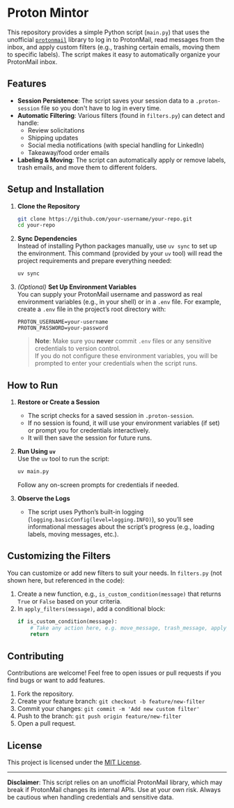 # Proton Mintor

This repository provides a simple Python script (`main.py`) that uses the unofficial [`protonmail`](https://pypi.org/project/protonmail/) library to log in to ProtonMail, read messages from the inbox, and apply custom filters (e.g., trashing certain emails, moving them to specific labels). The script makes it easy to automatically organize your ProtonMail inbox.

## Features

- **Session Persistence**: The script saves your session data to a `.proton-session` file so you don't have to log in every time.
- **Automatic Filtering**: Various filters (found in `filters.py`) can detect and handle:
  - Review solicitations
  - Shipping updates
  - Social media notifications (with special handling for LinkedIn)
  - Takeaway/food order emails
- **Labeling & Moving**: The script can automatically apply or remove labels, trash emails, and move them to different folders.

## Setup and Installation

1. **Clone the Repository**  
   ```bash
   git clone https://github.com/your-username/your-repo.git
   cd your-repo
   ```

2. **Sync Dependencies**  
   Instead of installing Python packages manually, use `uv sync` to set up the environment. This command (provided by your `uv` tool) will read the project requirements and prepare everything needed:
   ```bash
   uv sync
   ```

3. *(Optional)* **Set Up Environment Variables**  
   You can supply your ProtonMail username and password as real environment variables (e.g., in your shell) or in a `.env` file. For example, create a `.env` file in the project’s root directory with:
   ```env
   PROTON_USERNAME=your-username
   PROTON_PASSWORD=your-password
   ```
   > **Note**: Make sure you **never** commit `.env` files or any sensitive credentials to version control.  
   If you do not configure these environment variables, you will be prompted to enter your credentials when the script runs.

## How to Run

1. **Restore or Create a Session**  
   - The script checks for a saved session in `.proton-session`.  
   - If no session is found, it will use your environment variables (if set) or prompt you for credentials interactively.  
   - It will then save the session for future runs.

2. **Run Using `uv`**  
   Use the `uv` tool to run the script:
   ```bash
   uv main.py
   ```
   Follow any on-screen prompts for credentials if needed.

3. **Observe the Logs**  
   - The script uses Python’s built-in logging (`logging.basicConfig(level=logging.INFO)`), so you’ll see informational messages about the script’s progress (e.g., loading labels, moving messages, etc.).

## Customizing the Filters

You can customize or add new filters to suit your needs. In `filters.py` (not shown here, but referenced in the code):

1. Create a new function, e.g., `is_custom_condition(message)` that returns `True` or `False` based on your criteria.
2. In `apply_filters(message)`, add a conditional block:
   ```python
   if is_custom_condition(message):
       # Take any action here, e.g. move_message, trash_message, apply_label, etc.
       return
   ```

## Contributing

Contributions are welcome! Feel free to open issues or pull requests if you find bugs or want to add features.

1. Fork the repository.
2. Create your feature branch: `git checkout -b feature/new-filter`
3. Commit your changes: `git commit -m 'Add new custom filter'`
4. Push to the branch: `git push origin feature/new-filter`
5. Open a pull request.

## License

This project is licensed under the [MIT License](LICENSE).

---

**Disclaimer**: This script relies on an unofficial ProtonMail library, which may break if ProtonMail changes its internal APIs. Use at your own risk. Always be cautious when handling credentials and sensitive data.